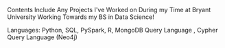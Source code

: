 Contents Include Any Projects I've Worked on During my Time at Bryant University Working Towards my BS in Data Science!

Languages: Python, SQL, PySpark, R, MongoDB Query Language , Cypher Query Language (Neo4j)
